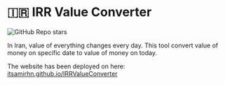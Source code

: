 # 🇮🇷 IRR Value Converter
<img alt="GitHub Repo stars" src="https://img.shields.io/github/stars/itsamirhn/IRRValueConverter?style=social">

In Iran, value of everything changes every day.
This tool convert value of money on specific date to value of money on today.

The website has been deployed on here: [itsamirhn.github.io/IRRValueConverter](https://itsamirhn.github.io/IRRValueConverter)
